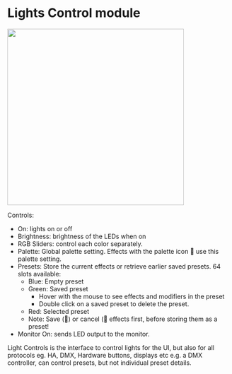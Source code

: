 # Lights Control module

<img width="399" src="https://github.com/user-attachments/assets/7f6406cf-b9b1-4f66-8b49-8b220d5370a5" />

Controls:

* On: lights on or off
* Brightness: brightness of the LEDs when on
* RGB Sliders: control each color separately.
* Palette: Global palette setting. Effects with the palette icon 🎨 use this palette setting.
* Presets: Store the current effects or retrieve earlier saved presets. 64 slots available:
    * Blue: Empty preset
    * Green: Saved preset 
        * Hover with the mouse to see effects and modifiers in the preset
        * Double click on a saved preset to delete the preset.
    * Red: Selected preset
    * Note: Save (💾) or cancel (🚫 effects first, before storing them as a preset!
* Monitor On: sends LED output to the monitor.

Light Controls is the interface to control lights for the UI, but also for all protocols eg. HA, DMX, Hardware buttons, displays etc
e.g. a DMX controller, can control presets, but not individual preset details.
